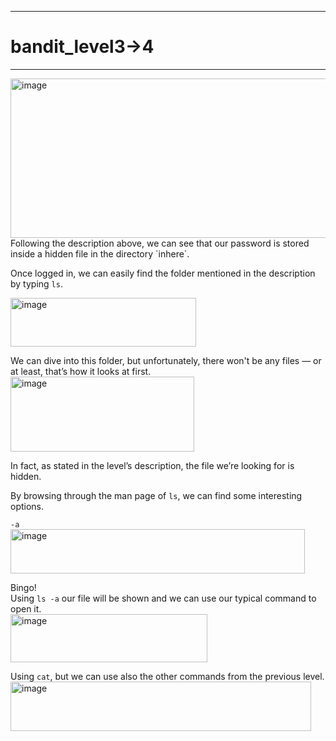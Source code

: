 ***
# bandit_level3->4
***
<img width="555" height="255" alt="image" src="https://github.com/user-attachments/assets/3a152ad7-da06-4b78-bdc0-b5853e010d9c" />   
Following the description above, we can see that our password is stored inside a hidden file in the directory `inhere`.  

Once logged in, we can easily find the folder mentioned in the description by typing `ls`.  

<img width="297" height="78" alt="image" src="https://github.com/user-attachments/assets/6157ee69-2bc9-4ea4-808d-ce75836bc934" />  

We can dive into this folder, but unfortunately, there won't be any files — or at least, that’s how it looks at first.  
<img width="294" height="120" alt="image" src="https://github.com/user-attachments/assets/15f33091-e7dd-42a4-93a8-bbadaa28cd71" />  

In fact, as stated in the level’s description, the file we’re looking for is hidden.  

By browsing through the man page of `ls`, we can find some interesting options.  

`-a`  
<img width="471" height="71" alt="image" src="https://github.com/user-attachments/assets/e7dcce38-4dfd-4175-9a2d-5a080997dbf3" />  

Bingo!  
Using `ls -a` our file will be shown and we can use our typical command to open it.  
<img width="315" height="77" alt="image" src="https://github.com/user-attachments/assets/e4c9a5b3-d6a4-42ee-b940-5ec843f70be4" />  

Using `cat`, but we can use also the other commands from the previous level.  
<img width="481" height="79" alt="image" src="https://github.com/user-attachments/assets/2328738a-1c42-44cd-b93a-a363896f5fdb" />  






